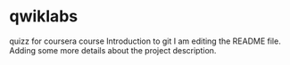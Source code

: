# qwiklabs
quizz for coursera course Introduction to git
I am editing the README file. Adding some more details about the project description.
